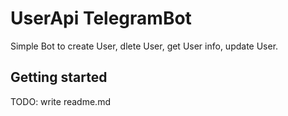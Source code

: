 # UserApi TelegramBot

Simple Bot to create User, dlete User, get User info, update User.

## Getting started

TODO: write readme.md
